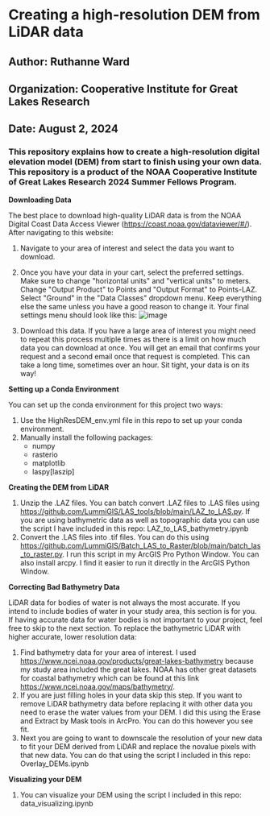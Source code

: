 # Creating a high-resolution DEM from LiDAR data
## Author: Ruthanne Ward
## Organization: Cooperative Institute for Great Lakes Research 
## Date: August 2, 2024

### This repository explains how to create a high-resolution digital elevation model (DEM) from start to finish using your own data. This repository is a product of the NOAA Cooperative Institute of Great Lakes Research 2024 Summer Fellows Program.

**Downloading Data**

The best place to download high-quality LiDAR data is from the NOAA Digital Coast Data Access Viewer (https://coast.noaa.gov/dataviewer/#/). After navigating to this website: 
  1. Navigate to your area of interest and select the data you want to download.
  2. Once you have your data in your cart, select the preferred settings. Make sure to change "horizontal units" and "vertical units" to meters. Change "Output Product" to Points and "Output Format" to Points-LAZ. Select "Ground" in the "Data Classes" dropdown menu. Keep everything else the same unless you have a good reason to change it. Your final settings menu should look like this:
   ![image](https://github.com/user-attachments/assets/0cb7c437-9a80-4a52-81b9-096a25c33d96)

  3. Download this data. If you have a large area of interest you might need to repeat this process multiple times as there is a limit on how much data you can download at once. You will get an email that confirms your request and a second email once that request is completed. This can take a long time, sometimes over an hour. Sit tight, your data is on its way!

**Setting up a Conda Environment** 

You can set up the conda environment for this project two ways:
  1. Use the HighResDEM_env.yml file in this repo to set up your conda environment.
  2. Manually install the following packages:
       - numpy
       - rasterio
       - matplotlib
       - laspy[laszip]
    
**Creating the DEM from LiDAR**

  1. Unzip the .LAZ files. You can batch convert .LAZ files to .LAS files using https://github.com/LummiGIS/LAS_tools/blob/main/LAZ_to_LAS.py. If you are using bathymetric data as well as topographic data you can use the script I have included in this repo: LAZ_to_LAS_bathymetry.ipynb
  2. Convert the .LAS files into .tif files. You can do this using https://github.com/LummiGIS/Batch_LAS_to_Raster/blob/main/batch_las_to_raster.py. I run this script in my ArcGIS Pro Python Window. You can also install arcpy. I find it easier to run it directly in the ArcGIS Python Window.

**Correcting Bad Bathymetry Data** 

LiDAR data for bodies of water is not always the most accurate. If you intend to include bodies of water in your study area, this section is for you. If having accurate data for water bodies is not important to your project, feel free to skip to the next section. To replace the bathymetric LiDAR with higher accurate, lower resolution data: 
  1. Find bathymetry data for your area of interest. I used https://www.ncei.noaa.gov/products/great-lakes-bathymetry because my study area included the great lakes. NOAA has other great datasets for coastal bathymetry which can be found at this link https://www.ncei.noaa.gov/maps/bathymetry/.
  2. If you are just filling holes in your data skip this step. If you want to remove LiDAR bathymetry data before replacing it with other data you need to erase the water values from your DEM. I did this using the Erase and Extract by Mask tools in ArcPro. You can do this however you see fit.
  3. Next you are going to want to downscale the resolution of your new data to fit your DEM derived from LiDAR and replace the novalue pixels with that new data. You can do that using the script I included in this repo: Overlay_DEMs.ipynb

**Visualizing your DEM** 
  1. You can visualize your DEM using the script I included in this repo: data_visualizing.ipynb
 
